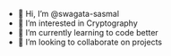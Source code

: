- 👋 Hi, I’m @swagata-sasmal
- 👀 I’m interested in Cryptography
- 🌱 I’m currently learning to code better
- 💞️ I’m looking to collaborate on projects 


<!---
swagata-sasmal/swagata-sasmal is a ✨ special ✨ repository because its `README.md` (this file) appears on your GitHub profile.
You can click the Preview link to take a look at your changes.
--->
